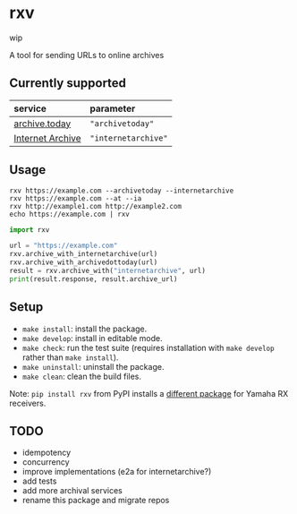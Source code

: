 # rxv

wip

A tool for sending URLs to online archives

## Currently supported

| service                                 | parameter           |
| :-------------------------------------- | :------------------ |
| [archive.today](https://archive.today)  | `"archivetoday"`    |
| [Internet Archive](https://archive.org) | `"internetarchive"` |

## Usage

```terminal
rxv https://example.com --archivetoday --internetarchive
rxv https://example.com --at --ia
rxv http://example1.com http://example2.com
echo https://example.com | rxv
```

```python
import rxv

url = "https://example.com"
rxv.archive_with_internetarchive(url)
rxv.archive_with_archivedottoday(url)
result = rxv.archive_with("internetarchive", url)
print(result.response, result.archive_url)
```

## Setup

- `make install`: install the package.
- `make develop`: install in editable mode.
- `make check`: run the test suite (requires installation with `make develop` rather than `make install`).
- `make uninstall`: uninstall the package.
- `make clean`: clean the build files.

Note: `pip install rxv` from PyPI installs a [different package](https://pypi.org/project/rxv/) for Yamaha RX receivers.

## TODO

- idempotency
- concurrency
- improve implementations (e2a for internetarchive?)
- add tests
- add more archival services
- rename this package and migrate repos

